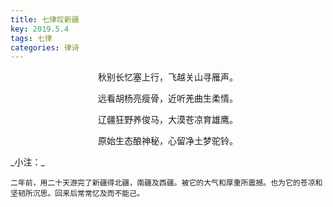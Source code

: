 ```yaml
---
title: 七律叹新疆
key: 2019.5.4
tags: 七律
categories: 律诗
---
```


<p align="center">秋别长忆塞上行，飞越关山寻雁声。
</p>
<p align="center">远看胡杨亮瘦骨，近听羌曲生柔情。
</p>
<p align="center">辽疆狂野养俊马，大漠苍凉育雄鹰。
</p>
<p align="center">原始生态酿神秘，心留净土梦驼铃。
</p>
_小注：_

```
二年前，用二十天游完了新疆得北疆，南疆及西疆。被它的大气和厚重所震撼。也为它的苍凉和坚韧所沉思。回来后常常忆及而不能己。
```